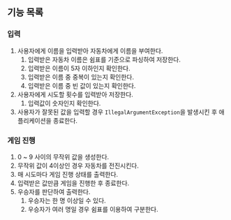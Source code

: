 ## 기능 목록

### 입력 
1. 사용자에게 이름을 입력받아 자동차에게 이름을 부여한다.
    1. 입력받은 자동차 이름은 쉼표를 기준으로 파싱하여 저장한다.
   2. 입력받은 이름이 5자 이하인지 확인한다.
   3. 입력받은 이름 중 중복이 있는지 확인한다.
   4. 입력받은 이름 중 빈 값이 있는지 확인한다.
2. 사용자에게 시도할 횟수를 입력받아 저장한다.
    1. 입력값이 숫자인지 확인한다.
3. 사용자가 잘못된 값을 입력할 경우 `IllegalArgumentException`을 발생시킨 후 애플리케이션을 종료한다.

### 게임 진행
1. 0 ~ 9 사이의 무작위 값을 생성한다.
2. 무작위 값이 4이상인 경우 자동차를 전진시킨다.
3. 매 시도마다 게임 진행 상태를 출력한다.
4. 입력받은 값만큼 게임을 진행한 후 종료한다.
5. 우승자를 판단하여 출력한다.
    1. 우승자는 한 명 이상일 수 있다.
    2. 우승자가 여러 명일 경우 쉼표를 이용하여 구분한다.